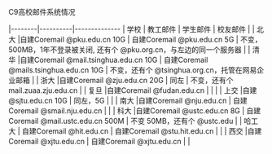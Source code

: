 C9高校邮件系统情况



|--------|----------|--------------
|  学校  | 教工邮件 |  学生邮件 |  校友邮件 |
| 北大   |自建Coremail @pku.edu.cn 10G | 自建Coremail @pku.edu.cn 5G | 不变，500MB，1年不登录被关闭, 还有个 @pku.org.cn，与左边的同一个服务器 |
| 清华   |自建Coremail @mail.tsinghua.edu.cn 10G | 自建Coremail @mails.tsinghua.edu.cn 10G | 不变，还有个 @tsinghua.org.cn，托管在网易企业邮箱 |
| 浙大   |自建Coremail @zju.edu.cn 20G | 同左 | 不变，还有个 mail.zuaa.zju.edu.cn |
| 复旦   |自建Coremail @fudan.edu.cn | | |
| 上交   |自建 @sjtu.edu.cn 10G | 同左，5G | |
| 南大   |自建Coremail @nju.edu.cn | 自建Coremail @smail.nju.edu.cn | |
| 科大   |自建Coremail @ustc.edu.cn 8G | 自建Coremail @mail.ustc.edu.cn 500M | 不变 50MB，还有个 @ustc.edu |
| 哈工大 | 自建Coremail @hit.edu.cn | 自建Coremail @stu.hit.edu.cn | |
| 西交   |自建Coremail @xjtu.edu.cn | 自建Coremail @xjtu.edu.cn | |
